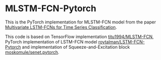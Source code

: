 # MLSTM-FCN-Pytorch

This is the PyTorch implementation for MLSTM-FCN model from the paper [Multivariate LSTM-FCNs for Time Series Classification](https://arxiv.org/abs/1801.04503).

This code is based on TensorFlow implementation [titu1994/MLSTM-FCN](https://github.com/titu1994/MLSTM-FCN), PyTorch implementation of LSTM-FCN model [roytalman/LSTM-FCN-Pytorch](https://github.com/roytalman/LSTM-FCN-Pytorch) and implementation of Squeeze-and-Excitation block [moskomule/senet.pytorch](https://github.com/moskomule/senet.pytorch).
